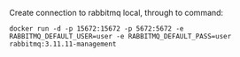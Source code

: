 Create connection to rabbitmq local, through to command:

`docker run -d -p 15672:15672 -p 5672:5672 -e RABBITMQ_DEFAULT_USER=user -e RABBITMQ_DEFAULT_PASS=user rabbitmq:3.11.11-management`